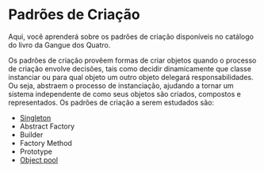 # Padrões de Criação
Aqui, você aprenderá sobre os padrões de criação disponíveis no catálogo do livro da Gangue dos Quatro. 

Os padrões de criação provêem formas de criar objetos quando o processo de criação envolve decisões, tais como decidir dinamicamente que classe instanciar ou para qual objeto um outro objeto delegará responsabilidades. Ou seja, abstraem o processo de instanciação, ajudando a tornar um sistema independente de como seus objetos são criados, compostos e representados.
Os padrões de criação a serem estudados são:
* [Singleton](https://github.com/mvscti/GTI04043-PADROES-DE-PROJETOS-DE-SOFTWARE/tree/main/padroes/criacao/singleton)
* Abstract Factory
* Builder
* Factory Method
* Prototype
* [Object pool](https://github.com/mvscti/GTI04043-PADROES-DE-PROJETOS-DE-SOFTWARE/tree/main/padroes/criacao/objectpool)